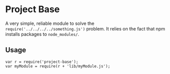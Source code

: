 # Project Base

A very simple, reliable module to solve the
`require('../../../../something.js')` problem. It relies on the fact that npm
installs packages to `node_modules/`.

## Usage

    var r = require('project-base');
    var myModule = require(r + 'lib/myModule.js');
